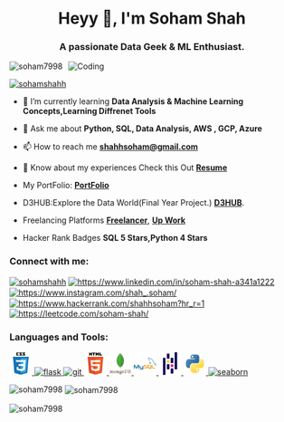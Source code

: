 <h1 align="center">Heyy 👋, I'm Soham Shah</h1>
<h3 align="center">A passionate Data Geek & ML Enthusiast.</h3>
<img align="right" alt="Coding" width="400" src="https://media0.giphy.com/media/qgQUggAC3Pfv687qPC/giphy.gif?cid=ecf05e47fnm3xy7yus6tnvy3fyjs5ts4027log7bba55jnqb&ep=v1_gifs_search&rid=giphy.gif&ct=g"

<p align="left"> <img src="https://komarev.com/ghpvc/?username=soham7998&label=Profile%20views&color=0e75b6&style=flat" alt="soham7998" /> </p>

<p align="left"> <a href="https://twitter.com/sohamshahh" target="blank"><img src="https://img.shields.io/twitter/follow/sohamshahh?logo=twitter&style=for-the-badge" alt="sohamshahh" /></a> </p>

- 🌱 I’m currently learning **Data Analysis & Machine Learning Concepts,Learning Diffrenet Tools**

- 💬 Ask me about **Python, SQL, Data Analysis, AWS , GCP, Azure**

- 📫 How to reach me **shahhsoham@gmail.com**

- 📄 Know about my experiences Check this Out **[Resume](https://drive.google.com/file/d/1_i98OYTX1k7V6ZmpfGyR1E41Ft06sJwj/view?usp=drive_link)**

- My PortFolio: **[PortFolio](http://soham2003.pythonanywhere.com/)**
- D3HUB:Explore the Data World(Final Year Project.) **[D3HUB](https://dataworld.vercel.app/)**.

- Freelancing Platforms **[Freelancer](https://www.freelancer.com/u/Soham7998)**, **[Up Work](https://www.upwork.com/freelancers/~012c162241066d172b)**
  
- Hacker Rank Badges **SQL 5 Stars,Python 4 Stars** 

<h3 align="left">Connect with me:</h3>
<p align="left">
<a href="https://twitter.com/sohamshahh" target="blank"><img align="center" src="https://raw.githubusercontent.com/rahuldkjain/github-profile-readme-generator/master/src/images/icons/Social/twitter.svg" alt="sohamshahh" height="30" width="40" /></a>
<a href="https://in.linkedin.com/in/shahsoham2003" target="blank"><img align="center" src="https://raw.githubusercontent.com/rahuldkjain/github-profile-readme-generator/master/src/images/icons/Social/linked-in-alt.svg" alt="https://www.linkedin.com/in/soham-shah-a341a1222" height="30" width="40" /></a>
<a href="https://www.instagram.com/shah_.soham/" target="blank"><img align="center" src="https://raw.githubusercontent.com/rahuldkjain/github-profile-readme-generator/master/src/images/icons/Social/instagram.svg" alt="https://www.instagram.com/shah_.soham/" height="30" width="40" /></a>
<a href="https://www.hackerrank.com/https://www.hackerrank.com/shahhsoham?hr_r=1" target="blank"><img align="center" src="https://raw.githubusercontent.com/rahuldkjain/github-profile-readme-generator/master/src/images/icons/Social/hackerrank.svg" alt="https://www.hackerrank.com/shahhsoham?hr_r=1" height="30" width="40" /></a>
<a href="https://www.leetcode.com/https://leetcode.com/soham-shah/" target="blank"><img align="center" src="https://raw.githubusercontent.com/rahuldkjain/github-profile-readme-generator/master/src/images/icons/Social/leet-code.svg" alt="https://leetcode.com/soham-shah/" height="30" width="40" /></a>
</p>

<h3 align="left">Languages and Tools:</h3>
<p align="left"> <a href="https://www.w3schools.com/css/" target="_blank" rel="noreferrer"> <img src="https://raw.githubusercontent.com/devicons/devicon/master/icons/css3/css3-original-wordmark.svg" alt="css3" width="40" height="40"/> </a> <a href="https://flask.palletsprojects.com/" target="_blank" rel="noreferrer"> <img src="https://www.vectorlogo.zone/logos/pocoo_flask/pocoo_flask-icon.svg" alt="flask" width="40" height="40"/> </a> <a href="https://git-scm.com/" target="_blank" rel="noreferrer"> <img src="https://www.vectorlogo.zone/logos/git-scm/git-scm-icon.svg" alt="git" width="40" height="40"/> </a> <a href="https://www.w3.org/html/" target="_blank" rel="noreferrer"> <img src="https://raw.githubusercontent.com/devicons/devicon/master/icons/html5/html5-original-wordmark.svg" alt="html5" width="40" height="40"/> </a> <a href="https://www.mongodb.com/" target="_blank" rel="noreferrer"> <img src="https://raw.githubusercontent.com/devicons/devicon/master/icons/mongodb/mongodb-original-wordmark.svg" alt="mongodb" width="40" height="40"/> </a> <a href="https://www.mysql.com/" target="_blank" rel="noreferrer"> <img src="https://raw.githubusercontent.com/devicons/devicon/master/icons/mysql/mysql-original-wordmark.svg" alt="mysql" width="40" height="40"/> </a> <a href="https://pandas.pydata.org/" target="_blank" rel="noreferrer"> <img src="https://raw.githubusercontent.com/devicons/devicon/2ae2a900d2f041da66e950e4d48052658d850630/icons/pandas/pandas-original.svg" alt="pandas" width="40" height="40"/> </a> <a href="https://www.python.org" target="_blank" rel="noreferrer"> <img src="https://raw.githubusercontent.com/devicons/devicon/master/icons/python/python-original.svg" alt="python" width="40" height="40"/> </a> <a href="https://seaborn.pydata.org/" target="_blank" rel="noreferrer"> <img src="https://seaborn.pydata.org/_images/logo-mark-lightbg.svg" alt="seaborn" width="40" height="40"/> </a> </p>

<p><img align="left" src="https://github-readme-stats.vercel.app/api/top-langs?username=soham7998&show_icons=true&locale=en&layout=compact" alt="soham7998" /></p>

<p>&nbsp;<img align="center" src="https://github-readme-stats.vercel.app/api?username=soham7998&show_icons=true&locale=en" alt="soham7998" /></p>

<p><img align="center" src="https://github-readme-streak-stats.herokuapp.com/?user=soham7998&" alt="soham7998" /></p>
